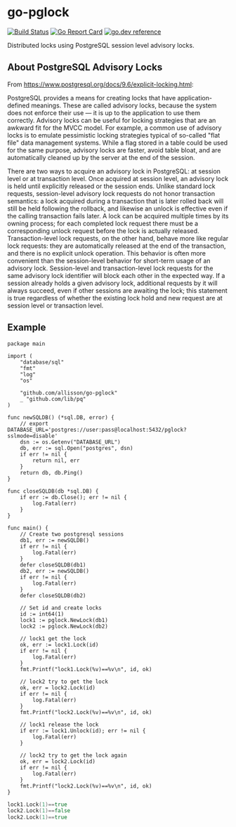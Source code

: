 # go-pglock
[![Build Status](https://github.com/allisson/go-pglock/workflows/tests/badge.svg)](https://github.com/allisson/go-pglock/actions)
[![Go Report Card](https://goreportcard.com/badge/github.com/allisson/go-pglock)](https://goreportcard.com/report/github.com/allisson/go-pglock)
[![go.dev reference](https://img.shields.io/badge/go.dev-reference-007d9c?logo=go&logoColor=white&style=flat-square)](https://pkg.go.dev/github.com/allisson/go-pglock)

Distributed locks using PostgreSQL session level advisory locks.

## About PostgreSQL Advisory Locks

From https://www.postgresql.org/docs/9.6/explicit-locking.html:

PostgreSQL provides a means for creating locks that have application-defined meanings. These are called advisory locks, because the system does not enforce their use — it is up to the application to use them correctly. Advisory locks can be useful for locking strategies that are an awkward fit for the MVCC model. For example, a common use of advisory locks is to emulate pessimistic locking strategies typical of so-called "flat file" data management systems. While a flag stored in a table could be used for the same purpose, advisory locks are faster, avoid table bloat, and are automatically cleaned up by the server at the end of the session.

There are two ways to acquire an advisory lock in PostgreSQL: at session level or at transaction level. Once acquired at session level, an advisory lock is held until explicitly released or the session ends. Unlike standard lock requests, session-level advisory lock requests do not honor transaction semantics: a lock acquired during a transaction that is later rolled back will still be held following the rollback, and likewise an unlock is effective even if the calling transaction fails later. A lock can be acquired multiple times by its owning process; for each completed lock request there must be a corresponding unlock request before the lock is actually released. Transaction-level lock requests, on the other hand, behave more like regular lock requests: they are automatically released at the end of the transaction, and there is no explicit unlock operation. This behavior is often more convenient than the session-level behavior for short-term usage of an advisory lock. Session-level and transaction-level lock requests for the same advisory lock identifier will block each other in the expected way. If a session already holds a given advisory lock, additional requests by it will always succeed, even if other sessions are awaiting the lock; this statement is true regardless of whether the existing lock hold and new request are at session level or transaction level.

## Example

```golang
package main

import (
	"database/sql"
	"fmt"
	"log"
	"os"

	"github.com/allisson/go-pglock"
	_ "github.com/lib/pq"
)

func newSQLDB() (*sql.DB, error) {
	// export DATABASE_URL='postgres://user:pass@localhost:5432/pglock?sslmode=disable'
	dsn := os.Getenv("DATABASE_URL")
	db, err := sql.Open("postgres", dsn)
	if err != nil {
		return nil, err
	}
	return db, db.Ping()
}

func closeSQLDB(db *sql.DB) {
	if err := db.Close(); err != nil {
		log.Fatal(err)
	}
}

func main() {
	// Create two postgresql sessions
	db1, err := newSQLDB()
	if err != nil {
		log.Fatal(err)
	}
	defer closeSQLDB(db1)
	db2, err := newSQLDB()
	if err != nil {
		log.Fatal(err)
	}
	defer closeSQLDB(db2)

	// Set id and create locks
	id := int64(1)
	lock1 := pglock.NewLock(db1)
	lock2 := pglock.NewLock(db2)

	// lock1 get the lock
	ok, err := lock1.Lock(id)
	if err != nil {
		log.Fatal(err)
	}
	fmt.Printf("lock1.Lock(%v)==%v\n", id, ok)

	// lock2 try to get the lock
	ok, err = lock2.Lock(id)
	if err != nil {
		log.Fatal(err)
	}
	fmt.Printf("lock2.Lock(%v)==%v\n", id, ok)

	// lock1 release the lock
	if err := lock1.Unlock(id); err != nil {
		log.Fatal(err)
	}

	// lock2 try to get the lock again
	ok, err = lock2.Lock(id)
	if err != nil {
		log.Fatal(err)
	}
	fmt.Printf("lock2.Lock(%v)==%v\n", id, ok)
}
```

```go run main.go
lock1.Lock(1)==true
lock2.Lock(1)==false
lock2.Lock(1)==true
```

